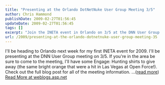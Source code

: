 ```yaml
---
title: "Presenting at the Orlando DotNetNuke User Group Meeting 3/5"
author: Chris Hammond
publishDate: 2009-02-27T01:56:45
updateDate: 2009-02-27T01:56:45
tags: []
excerpt: "Join the INETA event in Orlando on 3/5 at the DNN User Group meeting. Get a chance to win Engage: Hunting shirts! Full details on weblogs.asp.net."
url: /2009/presenting-at-the-orlando-dotnetnuke-user-group-meeting-35  # Use the generated URL with year
---
```

I'll be heading to Orlando next week for my first INETA event for 2009. I'll be presenting at the DNN User Group meeting on 3/5. If you're in the area be sure to come to the meeting, I'll have some Engage: Hunting shirts to give away (the same bright orange that were a hit in Las Vegas at Open Force!).  Check out the full blog post for all of the meeting information.  ...(<a href="https://weblogs.asp.net/christoc/archive/2009/02/27/Orlando-DotNetNuke-User-Group.aspx">read more</a>)<img src="https://weblogs.asp.net/aggbug.aspx?PostID=6930264" width="1" height="1"> <a href="https://weblogs.asp.net/christoc/archive/2009/02/27/Orlando-DotNetNuke-User-Group.aspx">Read More at weblogs.asp.net</a>

